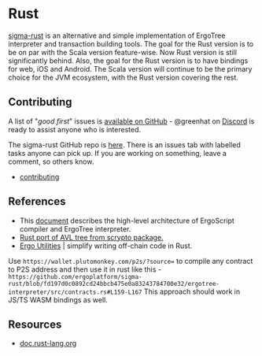 # Rust

[sigma-rust](https://github.com/ergoplatform/sigma-rust) is an alternative and simple implementation of ErgoTree interpreter and transaction building tools. The goal for the Rust version is to be on par with the Scala version feature-wise. Now Rust version is still significantly behind. Also, the goal for the Rust version is to have bindings for web, iOS and Android. The Scala version will continue to be the primary choice for the JVM ecosystem, with the Rust version covering the rest.

## Contributing


A list of "*good first*" issues is [available on GitHub](https://github.com/ergoplatform/sigma-rust/issues?q=is%3Aissue+is%3Aopen+label%3A%22good+first+issue%22) - @greenhat on [Discord](https://discord.gg/Q86PNMwRsu) is ready to assist anyone who is interested.

The sigma-rust GitHub repo is [here](https://github.com/ergoplatform/sigma-rust).   There is an issues tab with labelled tasks anyone can pick up.  If you are working on something, leave a comment, so others know. 
- [contributing](https://github.com/ergoplatform/sigma-rust/blob/develop/CONTRIBUTING.md)

## References
- This [document](https://github.com/ergoplatform/sigma-rust/blob/develop/docs/architecture.md) describes the high-level architecture of ErgoScript compiler and ErgoTree interpreter.
- [Rust port of AVL tree from scrypto package.](https://github.com/knizhnik/scorex_crypto_avltree/blob/main/crypto_avltree.md)
- [Ergo Utilities](https://github.com/robkorn/ergo-utilities-rust/) | simplify writing off-chain code in Rust.


Use `https://wallet.plutomonkey.com/p2s/?source=` to compile any contract to P2S address and then use it in rust like this - `https://github.com/ergoplatform/sigma-rust/blob/fd197d0c0892cd24bbcb475e0a83243784700e32/ergotree-interpreter/src/contracts.rs#L159-L167`
This approach should work in JS/TS WASM bindings as well.

## Resources

- [doc.rust-lang.org](https://doc.rust-lang.org/book/)